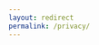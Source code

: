 ```yaml
---
layout: redirect
permalink: /privacy/
---
```


<script>window.location.replace('https://empatext.com/pdf/empa-privacy-policy.pdf');</script>
